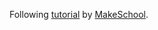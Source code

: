 Following [tutorial](https://www.makeschool.com/academy/track/rotten-potatoes---movie-reviews-with-express-js) by [MakeSchool](www.makeschool.com). 
